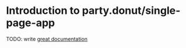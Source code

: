 # Introduction to party.donut/single-page-app

TODO: write [great documentation](http://jacobian.org/writing/what-to-write/)
